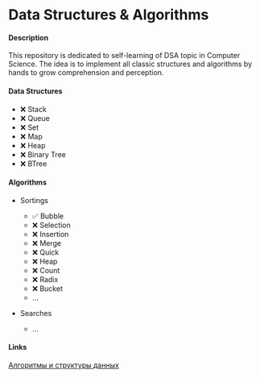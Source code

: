 # Data Structures & Algorithms

#### Description

This repository is dedicated to self-learning of DSA topic in Computer Science. The idea is to implement all classic structures and algorithms by hands to grow comprehension and perception.

#### Data Structures

- ❌ Stack
- ❌ Queue
- ❌ Set
- ❌ Map
- ❌ Heap
- ❌ Binary Tree
- ❌ BTree

#### Algorithms

- Sortings

  - ✅ Bubble
  - ❌ Selection
  - ❌ Insertion
  - ❌ Merge
  - ❌ Quick
  - ❌ Heap
  - ❌ Count
  - ❌ Radix
  - ❌ Bucket
  - ...

- Searches
  - ...

#### Links

[Алгоритмы и структуры данных](https://t.me/the_algorithms)
